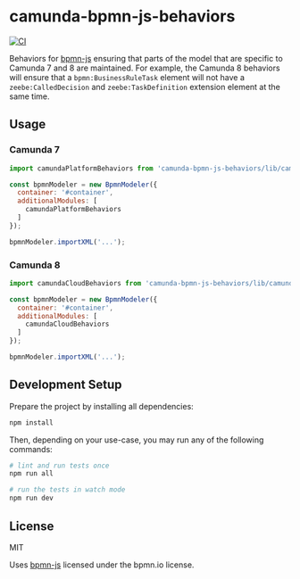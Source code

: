# camunda-bpmn-js-behaviors

[![CI](https://github.com/camunda/camunda-bpmn-js-behaviors/workflows/CI/badge.svg)](https://github.com/camunda/camunda-bpmn-js-behaviors/actions?query=workflow%3ACI)


Behaviors for [bpmn-js](https://github.com/bpmn-io/bpmn-js) ensuring that parts of the model that are specific to Camunda 7 and 8 are maintained. For example, the Camunda 8 behaviors will ensure that a `bpmn:BusinessRuleTask` element will not have a `zeebe:CalledDecision` and `zeebe:TaskDefinition` extension element at the same time.

## Usage

### Camunda 7

```js
import camundaPlatformBehaviors from 'camunda-bpmn-js-behaviors/lib/camunda-platform';

const bpmnModeler = new BpmnModeler({
  container: '#container',
  additionalModules: [
    camundaPlatformBehaviors
  ]
});

bpmnModeler.importXML('...');
```

### Camunda 8

```js
import camundaCloudBehaviors from 'camunda-bpmn-js-behaviors/lib/camunda-cloud';

const bpmnModeler = new BpmnModeler({
  container: '#container',
  additionalModules: [
    camundaCloudBehaviors
  ]
});

bpmnModeler.importXML('...');
```

## Development Setup

Prepare the project by installing all dependencies:

```sh
npm install
```

Then, depending on your use-case, you may run any of the following commands:

```sh
# lint and run tests once
npm run all

# run the tests in watch mode
npm run dev
```

## License

MIT

Uses [bpmn-js](https://github.com/bpmn-io/bpmn-js) licensed under the bpmn.io license.
